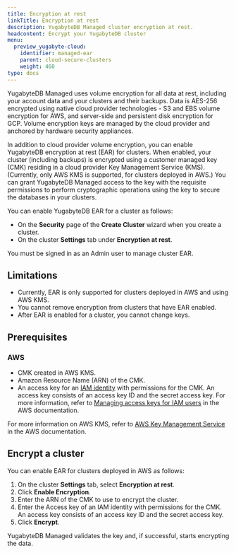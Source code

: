 ```yaml
---
title: Encryption at rest
linkTitle: Encryption at rest
description: YugabyteDB Managed cluster encryption at rest.
headcontent: Encrypt your YugabyteDB cluster
menu:
  preview_yugabyte-cloud:
    identifier: managed-ear
    parent: cloud-secure-clusters
    weight: 460
type: docs
---
```


YugabyteDB Managed uses volume encryption for all data at rest, including your account data and your clusters and their backups. Data is AES-256 encrypted using native cloud provider technologies - S3 and EBS volume encryption for AWS, and server-side and persistent disk encryption for GCP. Volume encryption keys are managed by the cloud provider and anchored by hardware security appliances.

In addition to cloud provider volume encryption, you can enable YugabyteDB encryption at rest (EAR) for clusters. When enabled, your cluster (including backups) is encrypted using a customer managed key (CMK) residing in a cloud provider Key Management Service (KMS). (Currently, only AWS KMS is supported, for clusters deployed in AWS.) You can grant YugabyteDB Managed access to the key with the requisite permissions to perform cryptographic operations using the key to secure the databases in your clusters.

You can enable YugabyteDB EAR for a cluster as follows:

- On the **Security** page of the **Create Cluster** wizard when you create a cluster.
- On the cluster **Settings** tab under **Encryption at rest**.

You must be signed in as an Admin user to manage cluster EAR.

## Limitations

- Currently, EAR is only supported for clusters deployed in AWS and using AWS KMS.
- You cannot remove encryption from clusters that have EAR enabled.
- After EAR is enabled for a cluster, you cannot change keys.

## Prerequisites

### AWS

- CMK created in AWS KMS.
- Amazon Resource Name (ARN) of the CMK.
- An access key for an [IAM identity](https://docs.aws.amazon.com/IAM/latest/UserGuide/id.html) with permissions for the CMK. An access key consists of an access key ID and the secret access key. For more information, refer to [Managing access keys for IAM users](https://docs.aws.amazon.com/IAM/latest/UserGuide/id_credentials_access-keys.html) in the AWS documentation.

For more information on AWS KMS, refer to [AWS Key Management Service](https://docs.aws.amazon.com/kms/) in the AWS documentation.

## Encrypt a cluster

You can enable EAR for clusters deployed in AWS as follows:

1. On the cluster **Settings** tab, select **Encryption at rest**.
1. Click **Enable Encryption**.
1. Enter the ARN of the CMK to use to encrypt the cluster.
1. Enter the Access key of an IAM identity with permissions for the CMK. An access key consists of an access key ID and the secret access key.
1. Click **Encrypt**.

YugabyteDB Managed validates the key and, if successful, starts encrypting the data.
